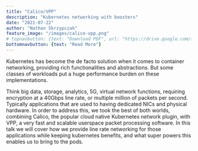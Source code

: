 ```yaml
---
title: "Calico/VPP"
description: "Kubernetes networking with boosters"
date: "2021-07-22"
author: "Nathan Skrzypczak"
feature_image: "/images/calico-vpp.png"
# topnavbutton: {text: "Download PDF", url: "https://drive.google.com/file/d/1pZh2BJlc5ZZYR6lnfH1KHQWKU4FgLti6/view?usp=sharing" }
bottomnavbutton: {text: "Read More"}
---
```


Kubernetes has become the de facto solution when it comes to container networking, providing rich functionalities and abstractions.  But some classes of workloads put a huge performance burden on these implementations.

<!--more-->

Think big data, storage, analytics,
5G, virtual network functions, requiring encryption at a 40Gbps line rate, or multiple million of packets per second. Typically applications that are used to having dedicated NICs and physical hardware. In order to address this, we took the best of both worlds, combining Calico, the popular cloud native Kubernetes network plugin, with VPP, a very fast and scalable userspace packet processing software. In this talk we will cover how we provide line rate networking for those applications while keeping kubernetes benefits, and what super powers this enables us to bring to the pods.
